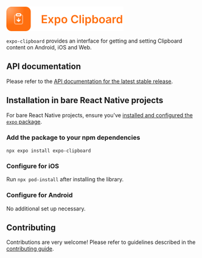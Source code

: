 <p>
  <a href="https://docs.expo.dev/versions/latest/sdk/clipboard/">
    <img
      src="../../.github/resources/expo-clipboard.svg"
      alt="expo-clipboard"
      height="64" />
  </a>
</p>

`expo-clipboard` provides an interface for getting and setting Clipboard content on Android, iOS and Web.

## API documentation

Please refer to the [API documentation for the latest stable release](https://docs.expo.dev/versions/latest/sdk/clipboard/).


## Installation in bare React Native projects

For bare React Native projects, ensure you've [installed and configured the `expo` package](https://docs.expo.dev/bare/installing-expo-modules/).

### Add the package to your npm dependencies

```
npx expo install expo-clipboard
```

### Configure for iOS

Run `npx pod-install` after installing the library.

### Configure for Android

No additional set up necessary.

## Contributing

Contributions are very welcome! Please refer to guidelines described in the [contributing guide](https://github.com/expo/expo#contributing).
